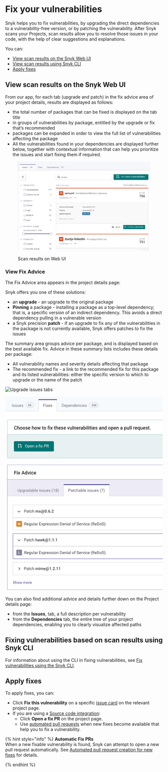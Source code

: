 # Fix your vulnerabilities

Snyk helps you to fix vulnerabilities, by upgrading the direct dependencies to a vulnerability-free version, or by patching the vulnerability. After Snyk scans your Projects, scan results allow you to resolve those issues in your code, with the help of clear suggestions and explanations.

You can:

* [View scan results on the Snyk Web UI](fix-your-vulnerabilities.md#view-scan-results-on-the-snyk-web-ui)
* [View scan results using Snyk CLI](fix-your-vulnerabilities.md#view-scan-results-using-snyk-cli)
* [Apply fixes](fix-your-vulnerabilities.md#apply-fixes)

## View scan results on the Snyk Web UI

From our app, for each tab (upgrade and patch) in the fix advice area of your project details, results are displayed as follows:

* the total number of packages that can be fixed is displayed on the tab title
* in groups of vulnerabilities by package, entitled by the upgrade or fix that’s recommended
* packages can be expanded in order to view the full list of vulnerabilities affecting the package
* All the vulnerabilities found in your dependencies are displayed further below, together with contextual information that can help you prioritize the issues and start fixing them if required.

<figure><img src="../../.gitbook/assets/Screenshot 2023-03-15 at 12.14.06.png" alt="Scan results on Web UI"><figcaption><p>Scan results on Web UI</p></figcaption></figure>



### View Fix Advice

The Fix Advice area appears in the project details page:

Snyk offers you one of these solutions:

* an **upgrade** - an upgrade to the original package
* **Pinning** a package - installing a package as a top-level dependency; that is, a specific version of an indirect dependency. This avoids a direct dependency pulling in a vulnerable version
* a Snyk precision **patch** - if an upgrade to fix any of the vulnerabilities in the package is not currently available, Snyk offers patches to fix the issues

The summary area groups advice per package, and is displayed based on the best available fix. Advice in these summary lists includes these details per package:

* All vulnerability names and severity details affecting that package
* The recommended fix - a link to the recommended fix for this package and its listed vulnerabilities: either the specific version to which to upgrade or the name of the patch

![Upgrade issues tabs](<../../.gitbook/assets/Screenshot 2021-10-12 at 14.08.13.png>)

![Patchable issues tabs](<../../.gitbook/assets/Screenshot 2021-10-12 at 14.10.00 (1).png>)

You can also find additional advice and details further down on the Project details page:

* from the **Issues**, tab, a full description per vulnerability
* from the **Dependencies** tab, the entire tree of your project dependencies, enabling you to clearly visualize affected paths

## Fixing vulnerabilities based on scan results using Snyk CLI

For information about using the CLI in fixing vulnerabilities, see [Fix vulnerabilities using the Snyk CLI](../../snyk-cli/test-for-vulnerabilities/fix-vulnerabilities-using-the-snyk-cli.md).

## Apply fixes

To apply fixes, you can:

* Click **Fix this vulnerability** on a specific [issue card](../introduction-to-snyk-projects/issue-card-information.md) on the relevant project page.
* If you are using a [Source code integration](../../integrations/git-repository-scm-integrations/):
  * Click **Open a fix PR** on the project page.
  * Use [automated pull requests](../../scan-application-code/snyk-open-source/open-source-basics/fix-pull-requests-for-new-vulnerabilities.md) when new fixes become available that help you to fix a vulnerability.

{% hint style="info" %}
**Automatic Fix PRs**\
When a new fixable vulnerability is found, Snyk can attempt to open a new pull request automatically. See [Automated pull request creation for new fixes](../../scan-application-code/snyk-open-source/open-source-basics/fix-pull-requests-for-new-vulnerabilities.md) for details.


{% endhint %}

